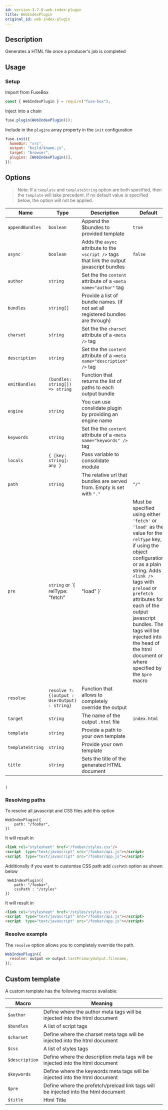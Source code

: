 ```yaml
---
id: version-3.7.0-web-index-plugin
title: WebIndexPlugin
original_id: web-index-plugin
---
```


## Description

Generates a HTML file once a producer's job is completed

## Usage

### Setup

Import from FuseBox

```js
const { WebIndexPlugin } = require("fuse-box");
```

Inject into a chain

```js
fuse.plugin(WebIndexPlugin());
```

Include in the `plugins` array property in the `init` configuration

```js
fuse.init({
  homeDir: "src",
  output: "build/$name.js",
  target: "browser",
  plugins: [WebIndexPlugin()],
});
```

## Options

> Note: If a `template` and `templateString` option are both specified, then the
> `template` will take precedent. If no default value is specified below, the
> option will not be applied.

| Name             | Type                                          | Description                                                                                                                                                                                                                                                                                                                                                  | Default      |
| ---------------- | --------------------------------------------- | ------------------------------------------------------------------------------------------------------------------------------------------------------------------------------------------------------------------------------------------------------------------------------------------------------------------------------------------------------------ | ------------ |
| `appendBundles`  | `boolean`                                     | Append the $bundles to provided template                                                                                                                                                                                                                                                                                                                     | `true`       |
| `async`          | `boolean`                                     | Adds the `async` attribute to the `<script />` tags that link the output javascript bundles                                                                                                                                                                                                                                                                  | `false`      |
| `author`         | `string`                                      | Set the the `content` attribute of a `<meta name="author"` tag                                                                                                                                                                                                                                                                                               |
| `bundles`        | `string[]`                                    | Provide a list of bundle names. (if not set all registered bundles are through)                                                                                                                                                                                                                                                                              |
| `charset`        | `string`                                      | Set the the `charset` attribute of a `<meta />` tag                                                                                                                                                                                                                                                                                                          |
| `description`    | `string`                                      | Set the the `content` attribute of a `<meta name="description" />` tag                                                                                                                                                                                                                                                                                       |
| `emitBundles`    | `(bundles: string[]) => string`               | Function that returns the list of paths to each output bundle                                                                                                                                                                                                                                                                                                |
| `engine`         | `string`                                      | You can use conslidate plugin by providing an engine name                                                                                                                                                                                                                                                                                                    |
| `keywords`       | `string`                                      | Set the the `content` attribute of a `<meta name="keywords" />` tag                                                                                                                                                                                                                                                                                          |
| `locals`         | `{ [key: string]: any }`                      | Pass variable to consolidate module                                                                                                                                                                                                                                                                                                                          |
| `path`           | `string`                                      | The relative url that bundles are served from. Empty is set with `"."`                                                                                                                                                                                                                                                                                       | `"/"`        |
| `pre`            | `string` or `{ relType: "fetch" | "load" }`   | Must be specified using either `'fetch'` or `'load'` as the value for the `relType` key, if using the object configuration or as a plain string. Adds `<link />` tags with `preload` or `prefetch` attributes for each of the output javascript bundles. The tags will be injected into the head of the html document or where specified by the `$pre` macro |
| `resolve`        | `resolve ?: {(output : UserOutput) : string}` | Function that allows to completely override the output                                                                                                                                                                                                                                                                                                       |
| `target`         | `string`                                      | The name of the output `.html` file                                                                                                                                                                                                                                                                                                                          | `index.html` |
| `template`       | `string`                                      | Provide a path to your own template                                                                                                                                                                                                                                                                                                                          |
| `templateString` | `string`                                      | Provide your own template                                                                                                                                                                                                                                                                                                                                    |
| `title`          | `string`                                      | Sets the title of the generated HTML document                                                                                                                                                                                                                                                                                                                |

                                                                                                                          |

### Resolving paths

To resolve all javascript and CSS files add this option

```
WebIndexPlugin({
    path: "/foobar",
})
```

It will result in

```html
<link rel="stylesheet" href="/foobar/styles.css"/>
<script  type="text/javascript" src="/foobar/api.js"></script>
<script  type="text/javascript" src="/foobar/app.js"></script>
```

Additionally if you want to customise CSS path add `cssPath` option as shown
below

```
 WebIndexPlugin({
    path: "/foobar",
    cssPath : "/styles"
})
```

It will result in

```html
<link rel="stylesheet" href="/styles/styles.css"/>
<script  type="text/javascript" src="/foobar/api.js"></script>
<script  type="text/javascript" src="/foobar/app.js"></script>
```

### Resolve example

The `resolve` option allows you to completely override the path.

```js
WebIndexPlugin({
  resolve: output => output.lastPrimaryOutput.filename,
});
```

## Custom template

A custom template has the following macros available:

| Macro          | Meaning                                                                             |
| -------------- | ----------------------------------------------------------------------------------- |
| `$author`      | Define where the author meta tags will be injected into the html document           |
| `$bundles`     | A list of script tags                                                               |
| `$charset`     | Define where the charset meta tags will be injected into the html document          |
| `$css`         | A list of styles tags                                                               |
| `$description` | Define where the description meta tags will be injected into the html document      |
| `$keywords`    | Define where the keywords meta tags will be injected into the html document         |
| `$pre`         | Define where the prefetch/preload link tags will be injected into the html document |
| `$title`       | Html Title                                                                          |
